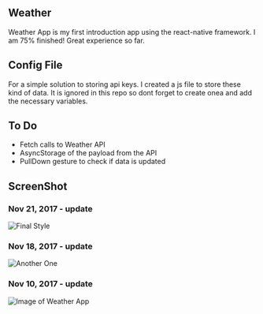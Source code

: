 ## Weather
Weather App is my first introduction app using the react-native framework. I am 75% finished! Great experience so far.

## Config File
For a simple solution to storing api keys. I created a js file to store these kind of data. It is ignored in this repo so dont forget to create onea and add the necessary variables.

## To Do
* Fetch calls to Weather API
* AsyncStorage of the payload from the API
* PullDown gesture to check if data is updated

## ScreenShot

### Nov 21, 2017 - update
![Final Style](https://i.imgur.com/lV2Ra8W.png)

### Nov 18, 2017 - update
![Another One](https://i.imgur.com/CBlwa34.png)

### Nov 10, 2017 - update
![Image of Weather App](https://i.imgur.com/5n9Z2Kj.png)
